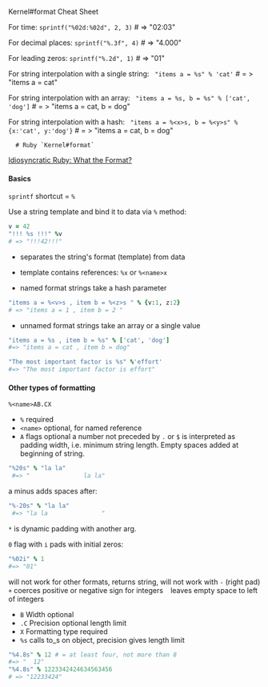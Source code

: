 Kernel#format Cheat Sheet 

For time: 
`sprintf("%02d:%02d", 2, 3)`  # => "02:03"

For decimal places:
  `sprintf("%.3f", 4)` # => "4.000"
  
For leading zeros: 
  `sprintf("%.2d", 1)` # => "01"
  
For string interpolation with a single string: 
 ` "items a = %s" % 'cat'`
      # = >  "items a = cat" 

For string interpolation with an array: 
 ` "items a = %s, b = %s" % ['cat', 'dog']`
      # = >  "items a = cat, b = dog" 

For string interpolation with a hash: 
 ` "items a = %<x>s, b = %<y>s" % {x:'cat', y:'dog'}`
      # = >  "items a = cat, b = dog"
      
      # Ruby `Kernel#format`
[Idiosyncratic Ruby: What the Format?](https://idiosyncratic-ruby.com/49-what-the-format.html)

#### Basics
`sprintf` shortcut = `%`

Use a string template and bind it to data via `%` method:
``` ruby
v = 42
"!!! %s !!!" %v
# => "!!!42!!!"
```

- separates the string's format (template) from data 
- template contains references: `%x` or `%<name>x`


- named format strings take a hash parameter

``` ruby
"items a = %<v>s , item b = %<z>s " % {v:1, z:2}
# => "items a = 1 , item b = 2 " 
```

- unnamed format strings take an array or a single value

``` ruby
"items a = %s , item b = %s" % ['cat', 'dog']
#=> "items a = cat , item b = dog"
```

``` ruby
"The most important factor is %s" %'effort'
#=> "The most important factor is effort"
``` 

#### Other types of formatting
`%<name>AB.CX`
- `%` required 
- `<name>` optional, for named reference 
- `A` flags optional 
 a number not preceded by `.` or `$` is interpreted as padding width, i.e. minimum string length. Empty spaces added at beginning of string.
``` ruby
"%20s" % "la la"
 #=> "               la la"
```
 a minus adds spaces after:
``` ruby
"%-20s" % "la la"
 #=> "la la               " 
```
 `*` is dynamic padding with another arg. 
 
  `0` flag with `i` pads with initial zeros:
  ``` ruby
"%02i" % 1
  #=> "01"
``` 
  will not work for other formats, returns string, will not work with `-` (right pad)
  `+` coerces positive or negative sign for integers
  ` ` leaves empty space to left of integers
- `B` Width optional 
- `.C` Precision optional 
  length limit
- `X` Formatting type required 
- `%s` calls to_s on object, precision gives length limit
``` ruby 
"%4.8s" % 12 # = at least four, not more than 8
#=> "  12"
"%4.8s" % 1223342424634563456
# => "12233424" 
